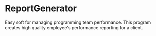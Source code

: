 # ReportGenerator
Easy soft for managing programming team performance. 
This program creates high quality employee's performance reporting for a client.
